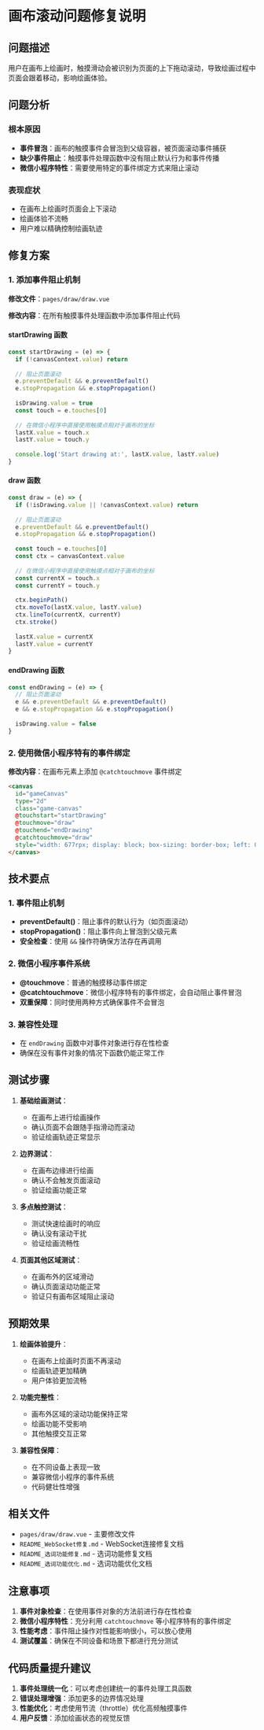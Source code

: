 # 画布滚动问题修复说明

## 问题描述

用户在画布上绘画时，触摸滑动会被识别为页面的上下拖动滚动，导致绘画过程中页面会跟着移动，影响绘画体验。

## 问题分析

### 根本原因
- **事件冒泡**：画布的触摸事件会冒泡到父级容器，被页面滚动事件捕获
- **缺少事件阻止**：触摸事件处理函数中没有阻止默认行为和事件传播
- **微信小程序特性**：需要使用特定的事件绑定方式来阻止滚动

### 表现症状
- 在画布上绘画时页面会上下滚动
- 绘画体验不流畅
- 用户难以精确控制绘画轨迹

## 修复方案

### 1. 添加事件阻止机制

**修改文件**：`pages/draw/draw.vue`

**修改内容**：在所有触摸事件处理函数中添加事件阻止代码

#### startDrawing 函数
```javascript
const startDrawing = (e) => {
  if (!canvasContext.value) return
  
  // 阻止页面滚动
  e.preventDefault && e.preventDefault()
  e.stopPropagation && e.stopPropagation()
  
  isDrawing.value = true
  const touch = e.touches[0]
  
  // 在微信小程序中直接使用触摸点相对于画布的坐标
  lastX.value = touch.x
  lastY.value = touch.y
  
  console.log('Start drawing at:', lastX.value, lastY.value)
}
```

#### draw 函数
```javascript
const draw = (e) => {
  if (!isDrawing.value || !canvasContext.value) return
  
  // 阻止页面滚动
  e.preventDefault && e.preventDefault()
  e.stopPropagation && e.stopPropagation()
  
  const touch = e.touches[0]
  const ctx = canvasContext.value
  
  // 在微信小程序中直接使用触摸点相对于画布的坐标
  const currentX = touch.x
  const currentY = touch.y
  
  ctx.beginPath()
  ctx.moveTo(lastX.value, lastY.value)
  ctx.lineTo(currentX, currentY)
  ctx.stroke()
  
  lastX.value = currentX
  lastY.value = currentY
}
```

#### endDrawing 函数
```javascript
const endDrawing = (e) => {
  // 阻止页面滚动
  e && e.preventDefault && e.preventDefault()
  e && e.stopPropagation && e.stopPropagation()
  
  isDrawing.value = false
}
```

### 2. 使用微信小程序特有的事件绑定

**修改内容**：在画布元素上添加 `@catchtouchmove` 事件绑定

```html
<canvas
  id="gameCanvas"
  type="2d"
  class="game-canvas"
  @touchstart="startDrawing"
  @touchmove="draw"
  @touchend="endDrawing"
  @catchtouchmove="draw"
  style="width: 677rpx; display: block; box-sizing: border-box; left: 0rpx; top: 0rpx">
</canvas>
```

## 技术要点

### 1. 事件阻止机制
- **preventDefault()**：阻止事件的默认行为（如页面滚动）
- **stopPropagation()**：阻止事件向上冒泡到父级元素
- **安全检查**：使用 `&&` 操作符确保方法存在再调用

### 2. 微信小程序事件系统
- **@touchmove**：普通的触摸移动事件绑定
- **@catchtouchmove**：微信小程序特有的事件绑定，会自动阻止事件冒泡
- **双重保障**：同时使用两种方式确保事件不会冒泡

### 3. 兼容性处理
- 在 `endDrawing` 函数中对事件对象进行存在性检查
- 确保在没有事件对象的情况下函数仍能正常工作

## 测试步骤

1. **基础绘画测试**：
   - 在画布上进行绘画操作
   - 确认页面不会跟随手指滑动而滚动
   - 验证绘画轨迹正常显示

2. **边界测试**：
   - 在画布边缘进行绘画
   - 确认不会触发页面滚动
   - 验证绘画功能正常

3. **多点触控测试**：
   - 测试快速绘画时的响应
   - 确认没有滚动干扰
   - 验证绘画流畅性

4. **页面其他区域测试**：
   - 在画布外的区域滑动
   - 确认页面滚动功能正常
   - 验证只有画布区域阻止滚动

## 预期效果

1. **绘画体验提升**：
   - 在画布上绘画时页面不再滚动
   - 绘画轨迹更加精确
   - 用户体验更加流畅

2. **功能完整性**：
   - 画布外区域的滚动功能保持正常
   - 绘画功能不受影响
   - 其他触摸交互正常

3. **兼容性保障**：
   - 在不同设备上表现一致
   - 兼容微信小程序的事件系统
   - 代码健壮性增强

## 相关文件

- `pages/draw/draw.vue` - 主要修改文件
- `README_WebSocket修复.md` - WebSocket连接修复文档
- `README_选词功能修复.md` - 选词功能修复文档
- `README_选词功能优化.md` - 选词功能优化文档

## 注意事项

1. **事件对象检查**：在使用事件对象的方法前进行存在性检查
2. **微信小程序特性**：充分利用 `catchtouchmove` 等小程序特有的事件绑定
3. **性能考虑**：事件阻止操作对性能影响很小，可以放心使用
4. **测试覆盖**：确保在不同设备和场景下都进行充分测试

## 代码质量提升建议

1. **事件处理统一化**：可以考虑创建统一的事件处理工具函数
2. **错误处理增强**：添加更多的边界情况处理
3. **性能优化**：考虑使用节流（throttle）优化高频触摸事件
4. **用户反馈**：添加绘画状态的视觉反馈